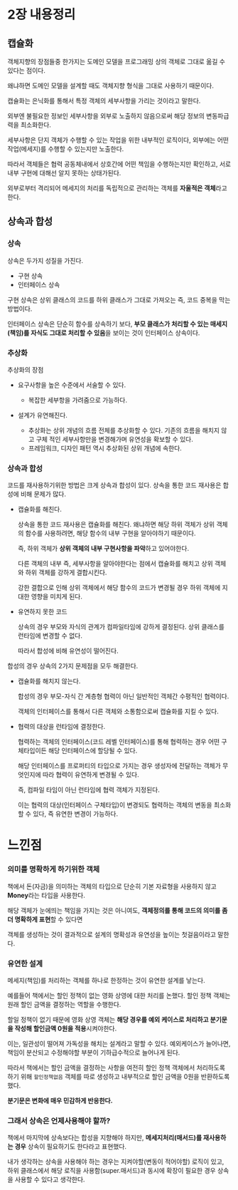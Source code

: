 
# 2장 내용정리

## 캡슐화

객체지향의 장점들중 한가지는 도메인 모델을 프로그래밍 상의 객체로 그대로 옮길 수 있다는 점이다. 

왜냐하면 도메인 모델을 설계할 때도 객체지향 형식을 그대로 사용하기 때문이다.

캡슐화는 은닉화를 통해서 특정 객체의 세부사항을 가리는 것이라고 말한다. 

외부엔 불필요한 정보인 세부사항을 외부로 노출하지 않음으로써 해당 정보의 변동파급력을 최소화한다. 

세부사항은 단지 객체가 수행할 수 있는 작업을 위한 내부적인 로직이다, 외부에는 어떤 작업(메세지)를 수행할 수 있는지만 노출한다.

따라서 객체들은 협력 공동체내에서 상호간에 어떤 책임을 수행하는지만 확인하고, 서로 내부 구현에 대해선 알지 못하는 상태가된다.

외부로부터 격리되어 메세지의 처리를 독립적으로 관리하는 객체를 **자울적은 객체**라고한다.

## 상속과 합성

### 상속

상속은 두가지 성질을 가진다.

- 구현 상속
- 인터페이스 상속

구현 상속은 상위 클래스의 코드를 하위 클래스가 그대로 가져오는 즉, 코드 중복을 막는 방법이다.

인터페이스 상속은 단순히 함수를 상속하기 보다, **부모 클래스가 처리할 수 있는 매세지(책임)를 자식도 그대로 처리할 수 있음**을 보이는 것이 인터페이스 상속이다.

### 추상화

추상화의 장점

- 요구사항을 높은 수준에서 서술할 수 있다.
    - 복잡한 세부항을 가려줌으로 가능하다.

- 설계가 유연해진다.
    - 추상화는 상위 개념의 흐름 전체를 추상화할 수 있다. 기존의 흐름을 해치지 않고 구체 적인 세부사항만을 변경해가며 유연성을 확보할 수 있다.
    - 프레임워크, 디자인 패턴 역시 추상화된 상위 개념에 속한다.

### 상속과 합성

코드를 재사용하기위한 방법은 크게 상속과 합성이 있다. 상속을 통한 코드 재사용은 합성에 비해 문제가 많다.

- 캡슐화를 해친다.
    
    상속을 통한 코드 재사용은 캡슐화를 해친다. 왜냐하면 해당 하위 객체가 상위 객체의 함수를 사용하려면, 해당 함수의 내부 구현을 알아야하기 때문이다. 

    즉, 하위 객체가 **상위 객체의 내부 구현사항을 파악**하고 있어야한다.
    
    다른 객체의 내부 즉, 세부사항을 알아야한다는 점에서 캡슐화를 해치고 상위 객체와 하위 객체를 강하게 결합시킨다. 
    
    강한 결합으로 인해 상위 객체에서 해당 함수의 코드가 변경될 경우 하위 객체에 지대한 영향을 미치게 된다.
    

- 유연하지 못한 코드
    
    상속의 경우 부모와 자식의 관계가 컴파일타임에 강하게 결정된다. 상위 클래스를 런타임에 변경할 수 없다. 
    
    따라서 합성에 비해 유연성이 떨어진다.
    

합성의 경우 상속의 2가지 문제점을 모두 해결한다.

- 캡슐화를 해치지 않는다.
    
    합성의 경우 부모-자식 간 계층형 협력이 아닌 일반적인 객체간 수평적인 협력이다. 
    
    객체의 인터페이스를 통해서 다른 객체와 소통함으로써 캡슐화를 지킬 수 있다.
    
- 협력의 대상을 런타임에 결정한다.
    
    협력하는 객체의 인터페이스(코드 레벨 인터페이스)를 통해 협력하는 경우 어떤 구체타입이든 해당 인터페이스에 할당될 수 있다. 
    
    해당 인터페이스를 프로퍼티의 타입으로 가지는 경우 생성자에 전달하는 객체가 무엇인지에 따라 협력이 유연하게 변경될 수 있다.

    즉, 컴파일 타임이 아닌 런타임에 협력 객체가 지정된다. 
    
    이는 협력의 대상(인터페이스 구체타입)이 변경되도 협력하는 객체의 변동을 최소화할 수 있다, 즉 유연한 변경이 가능하다.

# 느낀점

### 의미를 명확하게 하기위한 객체

책에서 돈(자금)을 의미하는 객체의 타입으로 단순히 기본 자료형을 사용하지 않고 **Money**라는 타입을 사용한다. 

해당 객체가 눈에띄는 책임을 가지는 것은 아니여도, **객체정의를 통해 코드의 의미를 좀 더 명확하게 표현**할 수 있다면 

객체를 생성하는 것이 결과적으로 설계의 명확성과 유연성을 높이는 첫걸음이라고 말한다.

### 유연한 설계

메세지(책임)를 처리하는 객체를 하나로 한정하는 것이 유연한 설계를 낳는다.

예를들어 책에서는 할인 정책이 없는 영화 상영에 대한 처리를 논했다. 할인 정책 객체는 원래 할인 금액을 결정하는 역할을 수행한다. 

할일 정책이 없기 때문에 영화 상영 객체는 **해당 경우를 예외 케이스로 처리하고 분기문을 작성해 할인금액 0원을 적용**시켜야한다.

이는, 일관성이 떨어져 가독성을 해치는 설계라고 말할 수 있다. 예외케이스가 늘어나면, 책임이 분산되고 수정해야할 부분이 기하급수적으로 늘어나게 된다.

따라서 책에서는 할인 금액을 결정하는 사항을 여전히 할인 정책 객체에서 처리하도록 하기 위해 `할인정책없음` 객체를 따로 생성하고 내부적으로 할인 금액을 0원을 반환하도록 했다.

**분기문은 변화에 매우 민감하게 반응한다.**

### 그래서 상속은 언제사용해야 할까?

책에서 마지막에 상속보다는 합성을 지향해야 하지만, **메세지처리(매서드)를 재사용하는 경우** 상속이 필요하기도 한다라고 표현했다.

내가 생각하는 상속을 사용해야 하는 경우는 지켜야할(변동이 적어야할) 로직이 있고, 하위 클래스에서 해당 로직을 사용함(super.매서드)과 동시에 확장이 필요한 경우 상속을 사용할 수 있다고 생각한다.